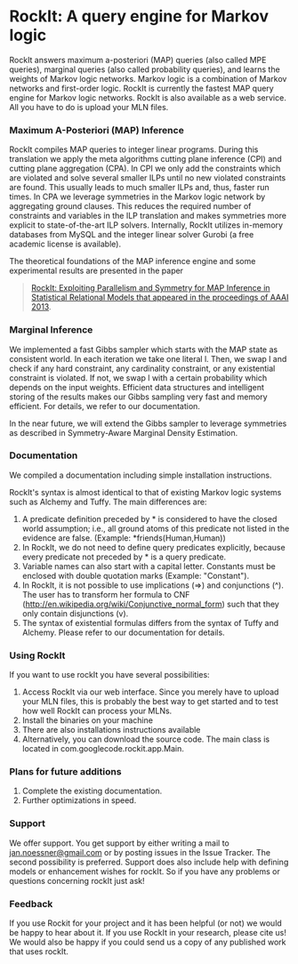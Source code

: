 # RockIt: A query engine for Markov logic

RockIt answers maximum a-posteriori (MAP) queries (also called MPE queries), marginal queries (also called probability queries), and learns the weights of Markov logic networks. Markov logic is a combination of Markov networks and first-order logic. RockIt is currently the fastest MAP query engine for Markov logic networks.
RockIt is also available as a web service. All you have to do is upload your MLN files.

### Maximum A-Posteriori (MAP) Inference

RockIt compiles MAP queries to integer linear programs. During this translation we apply the meta algorithms cutting plane 
inference (CPI) and cutting plane aggregation (CPA). In CPI we only add the constraints which are violated and solve several 
smaller ILPs until no new violated constraints are found. This usually leads to much smaller ILPs and, thus, faster run times. 
In CPA we leverage symmetries in the Markov logic network by aggregating ground clauses. This reduces the required number of 
constraints and variables in the ILP translation and makes symmetries more explicit to state-of-the-art ILP solvers. 
Internally, RockIt utilizes in-memory databases from MySQL and the integer linear solver Gurobi 
(a free academic license is available).

The theoretical foundations of the MAP inference engine and some experimental results are presented in the paper 
> [RockIt: Exploiting Parallelism and Symmetry for MAP Inference in Statistical Relational Models that appeared in the proceedings of AAAI 2013](https://www.aaai.org/ocs/index.php/WS/AAAIW13/paper/download/7049/6639).

### Marginal Inference

We implemented a fast Gibbs sampler which starts with the MAP state as consistent world. In each iteration we take one literal l. 
Then, we swap l and check if any hard constraint, any cardinality constraint, or any existential constraint is violated. 
If not, we swap l with a certain probability which depends on the input weights. Efficient data structures and intelligent 
storing of the results makes our Gibbs sampling very fast and memory efficient. For details, we refer to our documentation.

In the near future, we will extend the Gibbs sampler to leverage symmetries as described in Symmetry-Aware Marginal Density Estimation.

### Documentation

We compiled a documentation including simple installation instructions.

RockIt's syntax is almost identical to that of existing Markov logic systems such as Alchemy and Tuffy. The main differences are:

1.  A predicate definition preceded by * is considered to have the closed world assumption; i.e., all ground atoms of this predicate not listed in the evidence are false. (Example: *friends(Human,Human))
2.  In RockIt, we do not need to define query predicates explicitly, because every predicate not preceded by * is a query predicate.
3.  Variable names can also start with a capital letter. Constants must be enclosed with double quotation marks (Example: "Constant").
4.  In RockIt, it is not possible to use implications (=>) and conjunctions (^). The user has to transform her formula to CNF (http://en.wikipedia.org/wiki/Conjunctive_normal_form) such that they only contain disjunctions (v).
5.  The syntax of existential formulas differs from the syntax of Tuffy and Alchemy. Please refer to our documentation for details.

### Using RockIt

If you want to use rockIt you have several possibilities:

1. Access RockIt via our web interface. Since you merely have to upload your MLN files, this is probably the best way to get started and to test how well RockIt can process your MLNs.
2. Install the binaries on your machine
3. There are also installations instructions available
4. Alternatively, you can download the source code. The main class is located in com.googlecode.rockit.app.Main.

### Plans for future additions

1.  Complete the existing documentation.
2.  Further optimizations in speed.

### Support

We offer support. You get support by either writing a mail to jan.noessner@gmail.com or by posting issues in the Issue Tracker. 
The second possibility is preferred. 
Support does also include help with defining models or enhancement wishes for rockIt. 
So if you have any problems or questions concerning rockIt just ask!

### Feedback

If you use Rockit for your project and it has been helpful (or not) we would be happy to hear about it. If you use RockIt in your research, please cite us! We would also be happy if you could send us a copy of any published work that uses rockIt.
